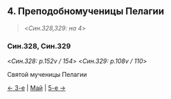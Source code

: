 
## 4. Преподобномученицы Пелагии

> <*Син.328,329: на 4*>

### Син.328, Син.329

<*Син.328: p.152v / 154*>
<*Син.329: p.108v / 110*>

Святой мученицы Пелагии

[← 3-е](05_03_SAB.ru.md) | [Май](README.md#4-й) | [5-е →](05_05_SAB.ru.md)
